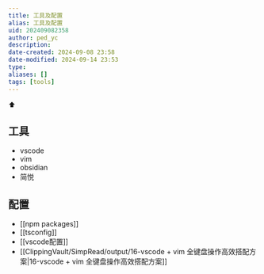 ```yaml
---
title: 工具及配置
alias: 工具及配置
uid: 202409082358
author: ped_yc
description: 
date-created: 2024-09-08 23:58
date-modified: 2024-09-14 23:53
type: 
aliases: []
tags: [tools]
---
```


⬆

## 工具

- vscode
- vim
- obsidian
- 简悦

## 配置

- [[npm packages]]
- [[tsconfig]]
- [[vscode配置]]
- [[ClippingVault/SimpRead/output/16-vscode + vim 全键盘操作高效搭配方案|16-vscode + vim 全键盘操作高效搭配方案]]
